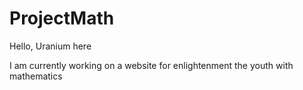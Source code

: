 # ProjectMath

Hello, Uranium here
<br>

I am currently working on a website for enlightenment the youth with mathematics